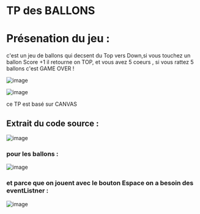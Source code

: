 # TP des BALLONS
# Présenation du jeu :
c'est un jeu de ballons qui decsent du Top vers Down,si vous touchez un ballon Score +1 il retourne on TOP, et vous avez 5 coeurs , si vous rattez 5 ballons c'est GAME OVER !

![image](https://user-images.githubusercontent.com/46229189/57969974-d0e9fa80-796a-11e9-9869-3c4ff7188591.png)

![image](https://user-images.githubusercontent.com/46229189/57969603-51f3c280-7968-11e9-9de5-104ec24053ab.png)

ce TP est basé sur CANVAS 
## Extrait du code source :
![image](https://user-images.githubusercontent.com/46229189/57969932-54efb280-796a-11e9-8a56-a59ef5cd1f74.png)

### pour les ballons :

![image](https://user-images.githubusercontent.com/46229189/57969944-751f7180-796a-11e9-9080-c732d3a2cb58.png)

### et parce que on jouent avec le bouton Espace on a besoin des eventListner :

![image](https://user-images.githubusercontent.com/46229189/57969955-a435e300-796a-11e9-9a12-8f98c077654c.png)

